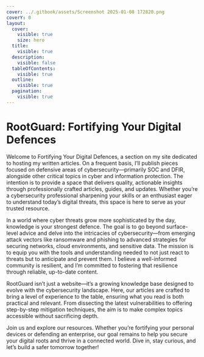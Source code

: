 ```yaml
---
cover: ../.gitbook/assets/Screenshot 2025-01-08 172820.png
coverY: 0
layout:
  cover:
    visible: true
    size: hero
  title:
    visible: true
  description:
    visible: false
  tableOfContents:
    visible: true
  outline:
    visible: true
  pagination:
    visible: true
---
```


# RootGuard: Fortifying Your Digital Defences

Welcome to Fortifying Your Digital Defences, a section on my site dedicated to hosting my written articles. On a frequent basis, I’ll publish pieces focused on defensive areas of cybersecurity—primarily SOC and DFIR, alongside other critical topics in cyber and information protection. The intention is to provide a space that delivers quality, actionable insights through professionally crafted articles, guides, and updates. Whether you’re a cybersecurity professional sharpening your skills or an enthusiast eager to understand today’s digital threats, this space is here to serve as your trusted resource.&#x20;

In a world where cyber threats grow more sophisticated by the day, knowledge is your strongest defence. The goal is to go beyond surface-level advice and delve into the intricacies of cybersecurity—from emerging attack vectors like ransomware and phishing to advanced strategies for securing networks, cloud environments, and sensitive data. The mission is to equip you with the tools and understanding needed to not just react to threats but to anticipate and prevent them. I believe a well-informed community is resilient, and I’m committed to fostering that resilience through reliable, up-to-date content.&#x20;

RootGuard isn’t just a website—it’s a growing knowledge base designed to evolve with the cybersecurity landscape. Here, our articles are crafted to bring a level of experience to the table, ensuring what you read is both practical and relevant. From dissecting the latest vulnerabilities to offering step-by-step mitigation techniques, the aim is to make complex topics accessible without sacrificing depth.&#x20;

Join us and explore our resources. Whether you’re fortifying your personal devices or defending an enterprise, our goal remains to help you secure your digital roots and thrive in a connected world. Dive in, stay curious, and let’s build a safer tomorrow together!
